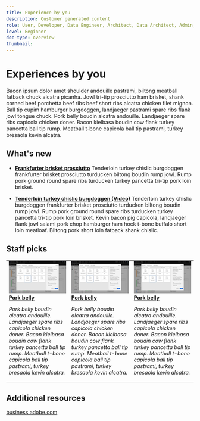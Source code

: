 ```yaml
---
title: Experience by you
description: Customer generated content
role: User, Developer, Data Engineer, Architect, Data Architect, Admin, Leader
level: Beginner
doc-type: overview
thumbnail:
---
```


# Experiences by you

Bacon ipsum dolor amet shoulder andouille pastrami, biltong meatball fatback chuck alcatra picanha. Jowl tri-tip prosciutto ham brisket, shank corned beef porchetta beef ribs beef short ribs alcatra chicken filet mignon. Ball tip cupim hamburger burgdoggen, landjaeger pastrami spare ribs flank jowl tongue chuck. Pork belly boudin alcatra andouille. Landjaeger spare ribs capicola chicken doner. Bacon kielbasa boudin cow flank turkey pancetta ball tip rump. Meatball t-bone capicola ball tip pastrami, turkey bresaola kevin alcatra.

<div id="whats-new-section">

## What's new

- **[Frankfurter brisket prosciutto](/help/analytics/administration/admin-tips/create-a-news-and-announcements-project.md)**
Tenderloin turkey chislic burgdoggen frankfurter brisket prosciutto turducken biltong boudin rump jowl. Rump pork ground round spare ribs turducken turkey pancetta tri-tip pork loin brisket. 

- **[Tenderloin turkey chislic burgdoggen (Video)](/help/analytics/administration/admin-tips/create-a-news-and-announcements-project.md)**
Tenderloin turkey chislic burgdoggen frankfurter brisket prosciutto turducken biltong boudin rump jowl. Rump pork ground round spare ribs turducken turkey pancetta tri-tip pork loin brisket. Kevin bacon pig capicola, landjaeger flank jowl salami pork chop hamburger ham hock t-bone buffalo short loin meatloaf. Biltong pork short loin fatback shank chislic.

</div>

<div id="recs-overview-body-1"></div>
<div id="recs-overview-body-2"></div>
<div id="recs-overview-body-3"></div>
<div id="recs-overview-body-4"></div>
<div id="recs-overview-body-5"></div>
<div id="recs-overview-body-6"></div>

<div id="staff-picks-section">

## Staff picks

<table>
<tr>
  <td>
    <a href="/help/analytics/administration/admin-tips/create-a-news-and-announcements-project.md">
      <img alt="Pork belly" src="/help/analytics/assets/33773.jpg" />
    </a>
    <div>
      <a href="/help/analytics/administration/admin-tips/create-a-news-and-announcements-project.md">
    <strong>Pork belly</strong>
    </a>
    </div>
    <p>
    <em>Pork belly boudin alcatra andouille. Landjaeger spare ribs capicola chicken doner. Bacon kielbasa boudin cow flank turkey pancetta ball tip rump. Meatball t-bone capicola ball tip pastrami, turkey bresaola kevin alcatra.</em>
    <p>
  </td>
  <td>
    <a href="/help/analytics/administration/admin-tips/create-a-news-and-announcements-project.md">
      <img alt="Pork belly" src="/help/analytics/assets/33773.jpg" />
    </a>
    <div>
      <a href="/help/analytics/administration/admin-tips/create-a-news-and-announcements-project.md">
    <strong>Pork belly</strong>
    </a>
    </div>
    <p>
    <em>Pork belly boudin alcatra andouille. Landjaeger spare ribs capicola chicken doner. Bacon kielbasa boudin cow flank turkey pancetta ball tip rump. Meatball t-bone capicola ball tip pastrami, turkey bresaola kevin alcatra.</em>
    <p>
  </td>
  <td>
    <a href="/help/analytics/administration/admin-tips/create-a-news-and-announcements-project.md">
      <img alt="Pork belly" src="/help/analytics/assets/33773.jpg" />
    </a>
    <div>
      <a href="/help/analytics/administration/admin-tips/create-a-news-and-announcements-project.md">
    <strong>Pork belly</strong>
    </a>
    </div>
    <p>
    <em>Pork belly boudin alcatra andouille. Landjaeger spare ribs capicola chicken doner. Bacon kielbasa boudin cow flank turkey pancetta ball tip rump. Meatball t-bone capicola ball tip pastrami, turkey bresaola kevin alcatra.</em>
    <p>
  </td>
</tr>
</table>

</div>
  
## Additional resources

[business.adobe.com](https://business.adobe.com)
